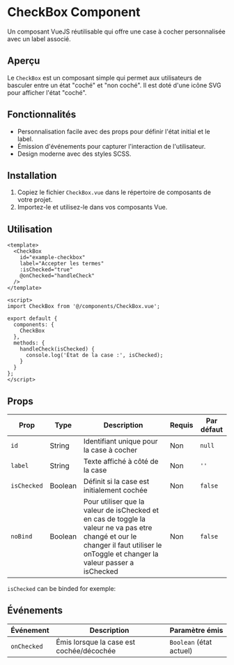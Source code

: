 
# CheckBox Component

Un composant VueJS réutilisable qui offre une case à cocher personnalisée avec un label associé.

## Aperçu

Le `CheckBox` est un composant simple qui permet aux utilisateurs de basculer entre un état "coché" et "non coché". Il est doté d'une icône SVG pour afficher l'état "coché".

## Fonctionnalités

- Personnalisation facile avec des props pour définir l'état initial et le label.
- Émission d'événements pour capturer l'interaction de l'utilisateur.
- Design moderne avec des styles SCSS.

## Installation

1. Copiez le fichier `CheckBox.vue` dans le répertoire de composants de votre projet.
2. Importez-le et utilisez-le dans vos composants Vue.

## Utilisation

```vue
<template>
  <CheckBox
    id="example-checkbox"
    label="Accepter les termes"
    :isChecked="true"
    @onChecked="handleCheck"
  />
</template>

<script>
import CheckBox from '@/components/CheckBox.vue';

export default {
  components: {
    CheckBox
  },
  methods: {
    handleCheck(isChecked) {
      console.log('État de la case :', isChecked);
    }
  }
};
</script>
```

## Props

| Prop        | Type     | Description                                    | Requis | Par défaut |
|-------------|----------|------------------------------------------------|--------|------------|
| `id`        | String   | Identifiant unique pour la case à cocher       | Non    | `null`     |
| `label`     | String   | Texte affiché à côté de la case                | Non    | `''`       |
| `isChecked` | Boolean  | Définit si la case est initialement cochée     | Non    | `false`    |
| `noBind` | Boolean  | Pour utiliser que la valeur de isChecked et en cas de toggle la valeur ne va pas etre changé et our le changer il faut utiliser le onToggle et changer la valeur passer a isChecked     | Non    | `false`    |

`isChecked` can be binded for exemple:
<CheckBox v-model:isChecked="checkboxBindedVal" label="Checkbox with value binded"/>

## Événements

| Événement     | Description                                  | Paramètre émis        |
|---------------|----------------------------------------------|-----------------------|
| `onChecked`   | Émis lorsque la case est cochée/décochée     | `Boolean` (état actuel) |

 
